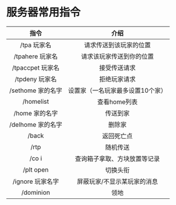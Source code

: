 # 服务器常用指令
|     指令       |      介绍      |
| :-----------: | :-----------: |
|/tpa 玩家名|请求传送到该玩家的位置|
|/tpahere 玩家名|请求该玩家传送到你的位置|
|/tpaccpet 玩家名|接受传送请求|
|/tpdeny 玩家名|拒绝玩家请求|
|/sethome 家的名字|设置家（一名玩家最多设置10个家）|
|/homelist| 查看home列表|
|/home 家的名字|传送到家|
|/delhome 家的名字|删除家|
|/back|返回死亡点|
|/rtp|随机传送|
|/co i|查询箱子拿取、方块放置等记录|
|/plt open|	切换头衔|
|/ignore 玩家名字|	屏蔽玩家/不显示某玩家的消息|
|/dominion | 领地|